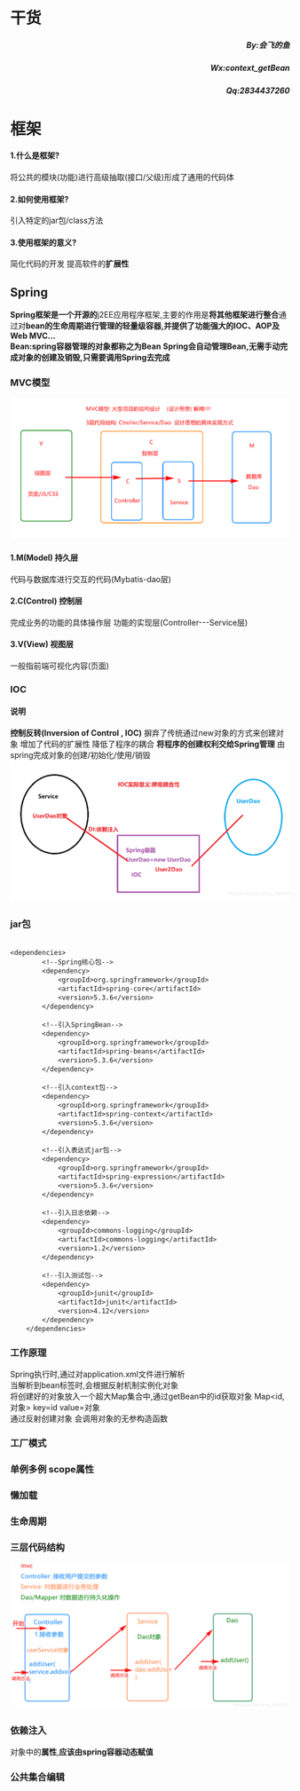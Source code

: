 <H1>干货</H1>
<h5 style="text-align:right">By:会飞的鱼</h5>
<h5 style="text-align:right">Wx:context_getBean</h5>
<h5 style="text-align:right">Qq:2834437260</h5>

# 框架  
#### 1.什么是框架?  
将公共的模块(功能)进行高级抽取(接口/父级)形成了通用的代码体   
#### 2.如何使用框架?  
引入特定的jar包/class方法    
#### 3.使用框架的意义?  
简化代码的开发 提高软件的**扩展性**
## Spring  
**Spring框架是一个开源的**j2EE应用程序框架,主要的作用是**将其他框架进行整合**通过对**bean的生命周期进行管理的轻量级容器,并提供了功能强大的IOC、AOP及Web MVC...**  
**Bean:spring容器管理的对象都称之为Bean**
**Spring会自动管理Bean,无需手动完成对象的创建及销毁,只需要调用Spring去完成**
### MVC模型  
![img_1.png](img_1.png)
#### 1.M(Model) 持久层   
代码与数据库进行交互的代码(Mybatis-dao层)
#### 2.C(Control) 控制层  
完成业务的功能的具体操作层 功能的实现层(Controller---Service层)
#### 3.V(View) 视图层  
一般指前端可视化内容(页面)

### IOC  
#### 说明  
**控制反转(Inversion of Control , IOC)**
摒弃了传统通过new对象的方式来创建对象 增加了代码的扩展性 降低了程序的耦合
**将程序的创建权利交给Spring管理** 由spring完成对象的创建/初始化/使用/销毁
![img_2.png](img_2.png)
### jar包
````

<dependencies>
        <!--Spring核心包-->
        <dependency>
            <groupId>org.springframework</groupId>
            <artifactId>spring-core</artifactId>
            <version>5.3.6</version>
        </dependency>

        <!--引入SpringBean-->
        <dependency>
            <groupId>org.springframework</groupId>
            <artifactId>spring-beans</artifactId>
            <version>5.3.6</version>
        </dependency>

        <!--引入context包-->
        <dependency>
            <groupId>org.springframework</groupId>
            <artifactId>spring-context</artifactId>
            <version>5.3.6</version>
        </dependency>

        <!--引入表达式jar包-->
        <dependency>
            <groupId>org.springframework</groupId>
            <artifactId>spring-expression</artifactId>
            <version>5.3.6</version>
        </dependency>

        <!--引入日志依赖-->
        <dependency>
            <groupId>commons-logging</groupId>
            <artifactId>commons-logging</artifactId>
            <version>1.2</version>
        </dependency>

        <!--引入测试包-->
        <dependency>
            <groupId>junit</groupId>
            <artifactId>junit</artifactId>
            <version>4.12</version>
        </dependency>
    </dependencies>
````
### 工作原理
Spring执行时,通过对application.xml文件进行解析  
当解析到bean标签时,会根据反射机制实例化对象  
将创建好的对象放入一个超大Map集合中,通过getBean中的id获取对象
Map<id,对象> key=id value=对象  
通过反射创建对象 会调用对象的无参构造函数

### 工厂模式  


### 单例多例 scope属性  
### 懒加载  
### 生命周期  
### 三层代码结构  
![img.png](img.png)

### 依赖注入  
对象中的**属性**,**应该由spring容器动态赋值**
### 公共集合编辑  